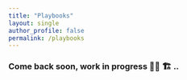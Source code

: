 ```yaml
---
title: "Playbooks"
layout: single
author_profile: false
permalink: /playbooks
---
```


### Come back soon, work in progress 👷‍♀️ 🏗 ..
